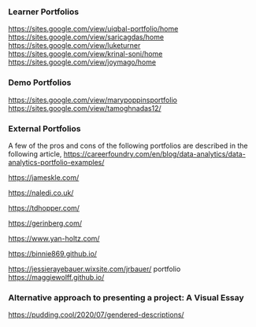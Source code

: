 ### Learner Portfolios
https://sites.google.com/view/uiqbal-portfolio/home <br>
https://sites.google.com/view/saricagdas/home <br>
https://sites.google.com/view/luketurner <br>
https://sites.google.com/view/krinal-soni/home <br>
https://sites.google.com/view/joymago/home

### Demo Portfolios
https://sites.google.com/view/marypoppinsportfolio <br>
https://sites.google.com/view/tamoghnadas12/ 

### External Portfolios
A few of the pros and cons of the following portfolios are described in the following article, https://careerfoundry.com/en/blog/data-analytics/data-analytics-portfolio-examples/

https://jameskle.com/

https://naledi.co.uk/

https://tdhopper.com/

https://gerinberg.com/

https://www.yan-holtz.com/

https://binnie869.github.io/

https://jessierayebauer.wixsite.com/jrbauer/
portfolio
https://maggiewolff.github.io/

### Alternative approach to presenting a project: A Visual Essay 
https://pudding.cool/2020/07/gendered-descriptions/



 
